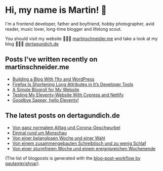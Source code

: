 # Hi, my name is Martin! 👋 

I'm a frontend developer, father and boyfriend, hobby photographer, avid reader, music lover, long-time blogger and lifelong scout.

You should visit my website 👨🏼‍💻  [martinschneider.me](https://martinschneider.me) and take a look at my blog 🤷🏼‍♂️ [dertagundich.de](https://www.dertagundich.de)

## Posts I've written recently on martinschneider.me
<!-- MSME-POST-LIST:START -->
- [Building a Blog With 11ty and WordPress](https://martinschneider.me/articles/building-a-website-with-11ty-and-wordpress/)
- [Firefox Is Shortening Long Attributes in It&#8217;s Developer Tools](https://martinschneider.me/articles/firefox-is-shortening-long-attributes-in-its-developer-tools/)
- [A Simple Blogroll for My Website](https://martinschneider.me/articles/a-simple-blogroll-for-my-website/)
- [Testing My Eleventy-Website With Cypress and Netlify](https://martinschneider.me/articles/testing-my-eleventy-website-with-cypress-and-netlify/)
- [Goodbye Sapper, hello Eleventy!](https://martinschneider.me/articles/goodbye-sapper-hello-eleventy/)
<!-- MSME-POST-LIST:END -->

## The latest posts on dertagundich.de
<!-- DTUI-POST-LIST:START -->
- [Von ganz normalem Alltag und Corona-Geschwurbel](https://www.dertagundich.de/2020/10/11/von-ganz-normalem-alltag-und-corona-geschwurbel/)
- [Einmal rund um Monschau](https://www.dertagundich.de/2020/10/04/einmal-rund-um-monschau/)
- [Von einer belanglosen Woche und einer Wahl](https://www.dertagundich.de/2020/09/27/von-einer-belanglosen-woche-und-einer-wahl/)
- [Von einem zusammengebauten Schreibtisch und zu wenig Schlaf](https://www.dertagundich.de/2020/09/20/von-einem-zusammengebauten-schreibtisch-und-zu-wenig-schlaf/)
- [Von einer sturmfreien Woche und einem ereignisreichen Wochenende](https://www.dertagundich.de/2020/09/13/von-einer-sturmfreien-woche-und-einem-ereignisreichen-wochenende/)
<!-- DTUI-POST-LIST:END -->

(The list of blogposts is generated with the [blog-post-workflow by gautamkrishnar](https://github.com/gautamkrishnar/blog-post-workflow)).
